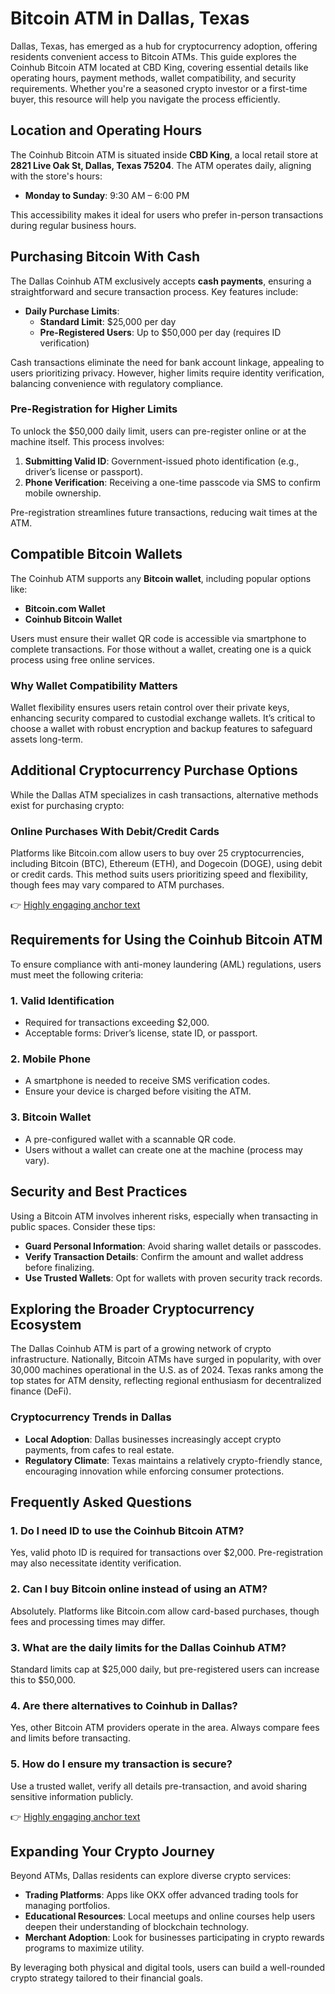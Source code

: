 # Bitcoin ATM in Dallas, Texas  

Dallas, Texas, has emerged as a hub for cryptocurrency adoption, offering residents convenient access to Bitcoin ATMs. This guide explores the Coinhub Bitcoin ATM located at CBD King, covering essential details like operating hours, payment methods, wallet compatibility, and security requirements. Whether you're a seasoned crypto investor or a first-time buyer, this resource will help you navigate the process efficiently.  

## Location and Operating Hours  

The Coinhub Bitcoin ATM is situated inside **CBD King**, a local retail store at **2821 Live Oak St, Dallas, Texas 75204**. The ATM operates daily, aligning with the store's hours:  

- **Monday to Sunday**: 9:30 AM – 6:00 PM  

This accessibility makes it ideal for users who prefer in-person transactions during regular business hours.  

## Purchasing Bitcoin With Cash  

The Dallas Coinhub ATM exclusively accepts **cash payments**, ensuring a straightforward and secure transaction process. Key features include:  

- **Daily Purchase Limits**:  
  - **Standard Limit**: $25,000 per day  
  - **Pre-Registered Users**: Up to $50,000 per day (requires ID verification)  

Cash transactions eliminate the need for bank account linkage, appealing to users prioritizing privacy. However, higher limits require identity verification, balancing convenience with regulatory compliance.  

### Pre-Registration for Higher Limits  

To unlock the $50,000 daily limit, users can pre-register online or at the machine itself. This process involves:  
1. **Submitting Valid ID**: Government-issued photo identification (e.g., driver’s license or passport).  
2. **Phone Verification**: Receiving a one-time passcode via SMS to confirm mobile ownership.  

Pre-registration streamlines future transactions, reducing wait times at the ATM.  

## Compatible Bitcoin Wallets  

The Coinhub ATM supports any **Bitcoin wallet**, including popular options like:  
- **Bitcoin.com Wallet**  
- **Coinhub Bitcoin Wallet**  

Users must ensure their wallet QR code is accessible via smartphone to complete transactions. For those without a wallet, creating one is a quick process using free online services.  

### Why Wallet Compatibility Matters  

Wallet flexibility ensures users retain control over their private keys, enhancing security compared to custodial exchange wallets. It’s critical to choose a wallet with robust encryption and backup features to safeguard assets long-term.  

## Additional Cryptocurrency Purchase Options  

While the Dallas ATM specializes in cash transactions, alternative methods exist for purchasing crypto:  

### Online Purchases With Debit/Credit Cards  

Platforms like Bitcoin.com allow users to buy over 25 cryptocurrencies, including Bitcoin (BTC), Ethereum (ETH), and Dogecoin (DOGE), using debit or credit cards. This method suits users prioritizing speed and flexibility, though fees may vary compared to ATM purchases.  

👉 [Highly engaging anchor text](https://bit.ly/okx-bonus)  

## Requirements for Using the Coinhub Bitcoin ATM  

To ensure compliance with anti-money laundering (AML) regulations, users must meet the following criteria:  

### 1. Valid Identification  
- Required for transactions exceeding $2,000.  
- Acceptable forms: Driver’s license, state ID, or passport.  

### 2. Mobile Phone  
- A smartphone is needed to receive SMS verification codes.  
- Ensure your device is charged before visiting the ATM.  

### 3. Bitcoin Wallet  
- A pre-configured wallet with a scannable QR code.  
- Users without a wallet can create one at the machine (process may vary).  

## Security and Best Practices  

Using a Bitcoin ATM involves inherent risks, especially when transacting in public spaces. Consider these tips:  
- **Guard Personal Information**: Avoid sharing wallet details or passcodes.  
- **Verify Transaction Details**: Confirm the amount and wallet address before finalizing.  
- **Use Trusted Wallets**: Opt for wallets with proven security track records.  

## Exploring the Broader Cryptocurrency Ecosystem  

The Dallas Coinhub ATM is part of a growing network of crypto infrastructure. Nationally, Bitcoin ATMs have surged in popularity, with over 30,000 machines operational in the U.S. as of 2024. Texas ranks among the top states for ATM density, reflecting regional enthusiasm for decentralized finance (DeFi).  

### Cryptocurrency Trends in Dallas  
- **Local Adoption**: Dallas businesses increasingly accept crypto payments, from cafes to real estate.  
- **Regulatory Climate**: Texas maintains a relatively crypto-friendly stance, encouraging innovation while enforcing consumer protections.  

## Frequently Asked Questions  

### 1. Do I need ID to use the Coinhub Bitcoin ATM?  
Yes, valid photo ID is required for transactions over $2,000. Pre-registration may also necessitate identity verification.  

### 2. Can I buy Bitcoin online instead of using an ATM?  
Absolutely. Platforms like Bitcoin.com allow card-based purchases, though fees and processing times may differ.  

### 3. What are the daily limits for the Dallas Coinhub ATM?  
Standard limits cap at $25,000 daily, but pre-registered users can increase this to $50,000.  

### 4. Are there alternatives to Coinhub in Dallas?  
Yes, other Bitcoin ATM providers operate in the area. Always compare fees and limits before transacting.  

### 5. How do I ensure my transaction is secure?  
Use a trusted wallet, verify all details pre-transaction, and avoid sharing sensitive information publicly.  

👉 [Highly engaging anchor text](https://bit.ly/okx-bonus)  

## Expanding Your Crypto Journey  

Beyond ATMs, Dallas residents can explore diverse crypto services:  
- **Trading Platforms**: Apps like OKX offer advanced trading tools for managing portfolios.  
- **Educational Resources**: Local meetups and online courses help users deepen their understanding of blockchain technology.  
- **Merchant Adoption**: Look for businesses participating in crypto rewards programs to maximize utility.  

By leveraging both physical and digital tools, users can build a well-rounded crypto strategy tailored to their financial goals.